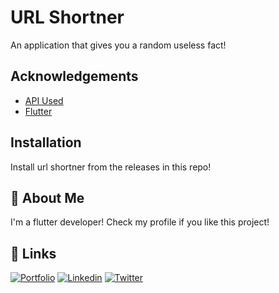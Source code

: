 
# URL Shortner

An application that gives you a random useless fact!


## Acknowledgements

 - [API Used](http://ulvis.net/)
 - [Flutter](https://flutter.dev)


## Installation

Install url shortner from the releases in this repo!
    
## 🚀 About Me
I'm a flutter developer! Check my profile if you like this project!

## 🔗 Links
[![Portfolio](https://img.shields.io/badge/my_portfolio-000?style=for-the-badge&logo=ko-fi&logoColor=white)](https://notbrood.github.io/portfolio/)
[![Linkedin](https://img.shields.io/badge/linkedin-0A66C2?style=for-the-badge&logo=linkedin&logoColor=white)](https://www.linkedin.com/in/ajain9926)
[![Twitter](https://img.shields.io/badge/twitter-1DA1F2?style=for-the-badge&logo=twitter&logoColor=white)](https://twitter.com/amvnjain)
 <br>

